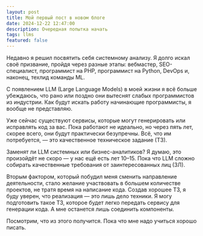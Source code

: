```yaml
---
layout: post
title: Мой первый пост в новом блоге
date: 2024-12-22 12:47:00
description: Очередная попытка начать
tags: llms
featured: false
---
```


Недавно я решил посвятить себя системному анализу. Я долго искал своё призвание, пройдя через разные этапы: вебмастер, SEO-специалист, программист на PHP, программист на Python, DevOps и, наконец, техлид команды ML.

С появлением LLM (Large Language Models) в моей жизни я всё больше убеждаюсь, что рано или поздно они вытеснят слабых программистов из индустрии. Как будут искать работу начинающие программисты, я вообще не представляю.

Уже сейчас существуют сервисы, которые могут генерировать или исправлять код за вас. Пока работают не идеально, но через пять лет, скорее всего, они будут практически безупречны. Всё, что им потребуется, — это качественное техническое задание (ТЗ).

Заменят ли LLM системных или бизнес-аналитиков? Я думаю, это произойдёт не скоро — у нас ещё есть лет 10–15. Пока что LLM сложно собирать качественные требования от заинтересованных лиц (ЗЛ).

Вторым фактором, который побудил меня сменить направление деятельности, стало желание участвовать в большем количестве проектов, не тратя время на написание кода. Создав хорошее ТЗ, я буду уверен, что реализация — это лишь дело техники. Я могу подготовить такое ТЗ, которое будет легко передать сервису для генерации кода. А мне останется лишь соединить компоненты.

Посмотрим, что из этого получится. Пока что мне надо учиться хорошо писать.